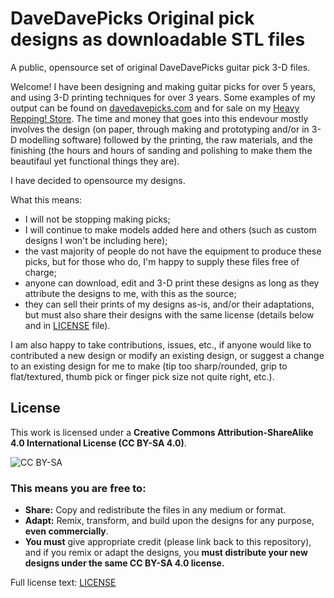 # DaveDavePicks Original pick designs as downloadable STL files

A public, opensource set of original DaveDavePicks guitar pick 3-D files.

Welcome! I have been designing and making guitar picks for over 5 years, and using 3-D printing techniques for over 3 years. Some examples of my output can be found on [davedavepicks.com](https://www.davedavepicks.com) and for sale on my [Heavy Repping! Store](https://heavyrepping.com/davedavepicks/). The time and money that goes into this endevour mostly involves the design (on paper, through making and prototyping and/or in 3-D modelling software) followed by the printing, the raw materials, and the finishing (the hours and hours of sanding and polishing to make them the beautifaul yet functional things they are).

I have decided to opensource my designs.

What this means:

- I will not be stopping making picks;
- I will continue to make models added here and others (such as custom designs I won't be including here);
- the vast majority of people do not have the equipment to produce these picks, but for those who do, I'm happy to supply these files free of charge;
- anyone can download, edit and 3-D print these designs as long as they attribute the designs to me, with this as the source;
- they can sell their prints of my designs as-is, and/or their adaptations, but must also share their designs with the same license (details below and in [LICENSE](LICENSE) file).

I am also happy to take contributions, issues, etc., if anyone would like to contributed a new design or modify an existing design, or suggest a change to an existing design for me to make (tip too sharp/rounded, grip to flat/textured, thumb pick or finger pick size not quite right, etc.).

## License

This work is licensed under a **Creative Commons Attribution-ShareAlike 4.0 International License (CC BY-SA 4.0)**.

![CC BY-SA](https://licensebuttons.net/l/by-sa/4.0/88x31.png)

### This means you are free to:
* **Share:** Copy and redistribute the files in any medium or format.
* **Adapt:** Remix, transform, and build upon the designs for any purpose, **even commercially**.
* **You must** give appropriate credit (please link back to this repository), and if you remix or adapt the designs, you **must distribute your new designs under the same CC BY-SA 4.0 license.**

Full license text: [LICENSE](LICENSE)

